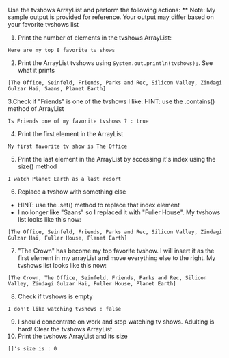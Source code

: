 Use the tvshows ArrayList and perform the following actions:
** Note: My sample output is provided for reference. Your output may differ based on your favorite tvshows list

1. Print the number of elements in the tvshows ArrayList:
```
Here are my top 8 favorite tv shows
```

2. Print the ArrayList tvshows using ```System.out.println(tvshows);```. See what it prints

```
[The Office, Seinfeld, Friends, Parks and Rec, Silicon Valley, Zindagi Gulzar Hai, Saans, Planet Earth]
```

3.Check if "Friends" is one of the tvshows I like:
HINT: use the .contains() method of ArrayList
```
Is Friends one of my favorite tvshows ? : true
```
4. Print the first element in the ArrayList
```
My first favorite tv show is The Office
```
5. Print the last element in the ArrayList by accessing it's index using the size() method 
```
I watch Planet Earth as a last resort
```
6. Replace a tvshow with something else
- HINT: use the .set() method to replace that index element
- I no longer like "Saans" so I replaced it with "Fuller House". My tvshows list looks like this now:
```
[The Office, Seinfeld, Friends, Parks and Rec, Silicon Valley, Zindagi Gulzar Hai, Fuller House, Planet Earth]
```
7. "The Crown" has become my top favorite tvshow. I will insert it as the first element in my arrayList and move everything else to the right. 
My tvshows list looks like this now:
```
[The Crown, The Office, Seinfeld, Friends, Parks and Rec, Silicon Valley, Zindagi Gulzar Hai, Fuller House, Planet Earth]
```
8. Check if tvshows is empty
```
I don't like watching tvshows : false
```
9. I should concentrate on work and stop watching tv shows. Adulting is hard! Clear the tvshows ArrayList
10. Print the tvshows ArrayList and its size
```
[]'s size is : 0
```

